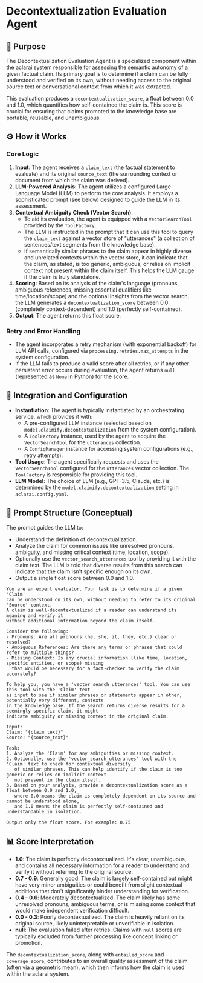 # Decontextualization Evaluation Agent

## 🎯 Purpose

The Decontextualization Evaluation Agent is a specialized component within the aclarai system responsible for assessing the semantic autonomy of a given factual claim. Its primary goal is to determine if a claim can be fully understood and verified on its own, without needing access to the original source text or conversational context from which it was extracted.

This evaluation produces a `decontextualization_score`, a float between 0.0 and 1.0, which quantifies how self-contained the claim is. This score is crucial for ensuring that claims promoted to the knowledge base are portable, reusable, and unambiguous.

## ⚙️ How it Works

### Core Logic
1.  **Input**: The agent receives a `claim_text` (the factual statement to evaluate) and its original `source_text` (the surrounding context or document from which the claim was derived).
2.  **LLM-Powered Analysis**: The agent utilizes a configured Large Language Model (LLM) to perform the core analysis. It employs a sophisticated prompt (see below) designed to guide the LLM in its assessment.
3.  **Contextual Ambiguity Check (Vector Search)**:
    *   To aid its evaluation, the agent is equipped with a `VectorSearchTool` provided by the `ToolFactory`.
    *   The LLM is instructed in the prompt that it can use this tool to query the `claim_text` against a vector store of "utterances" (a collection of sentences/text segments from the knowledge base).
    *   If semantically similar phrases to the claim appear in highly diverse and unrelated contexts within the vector store, it can indicate that the claim, as stated, is too generic, ambiguous, or relies on implicit context not present within the claim itself. This helps the LLM gauge if the claim is truly standalone.
4.  **Scoring**: Based on its analysis of the claim's language (pronouns, ambiguous references, missing essential qualifiers like time/location/scope) and the optional insights from the vector search, the LLM generates a `decontextualization_score` between 0.0 (completely context-dependent) and 1.0 (perfectly self-contained).
5.  **Output**: The agent returns this float score.

### Retry and Error Handling
*   The agent incorporates a retry mechanism (with exponential backoff) for LLM API calls, configured via `processing.retries.max_attempts` in the system configuration.
*   If the LLM fails to produce a valid score after all retries, or if any other persistent error occurs during evaluation, the agent returns `null` (represented as `None` in Python) for the score.

## 🧩 Integration and Configuration

*   **Instantiation**: The agent is typically instantiated by an orchestrating service, which provides it with:
    *   A pre-configured LLM instance (selected based on `model.claimify.decontextualization` from the system configuration).
    *   A `ToolFactory` instance, used by the agent to acquire the `VectorSearchTool` for the `utterances` collection.
    *   A `ConfigManager` instance for accessing system configurations (e.g., retry attempts).
*   **Tool Usage**: The agent specifically requests and uses the `VectorSearchTool` configured for the `utterances` vector collection. The `ToolFactory` is responsible for providing this tool.
*   **LLM Model**: The choice of LLM (e.g., GPT-3.5, Claude, etc.) is determined by the `model.claimify.decontextualization` setting in `aclarai.config.yaml`.

## 📝 Prompt Structure (Conceptual)

The prompt guides the LLM to:
*   Understand the definition of decontextualization.
*   Analyze the claim for common issues like unresolved pronouns, ambiguity, and missing critical context (time, location, scope).
*   Optionally use the `vector_search_utterances` tool by providing it with the claim text. The LLM is told that diverse results from this search can indicate that the claim isn't specific enough on its own.
*   Output a single float score between 0.0 and 1.0.

```
You are an expert evaluator. Your task is to determine if a given 'Claim'
can be understood on its own, without needing to refer to its original 'Source' context.
A claim is well-decontextualized if a reader can understand its meaning and verify it
without additional information beyond the claim itself.

Consider the following:
- Pronouns: Are all pronouns (he, she, it, they, etc.) clear or resolved?
- Ambiguous References: Are there any terms or phrases that could refer to multiple things?
- Missing Context: Is any crucial information (like time, location, specific entities, or scope) missing
  that would be necessary for a fact-checker to verify the claim accurately?

To help you, you have a 'vector_search_utterances' tool. You can use this tool with the 'Claim' text
as input to see if similar phrases or statements appear in other, potentially very different, contexts
in the knowledge base. If the search returns diverse results for a seemingly specific claim, it might
indicate ambiguity or missing context in the original claim.

Input:
Claim: "{claim_text}"
Source: "{source_text}"

Task:
1. Analyze the 'Claim' for any ambiguities or missing context.
2. Optionally, use the 'vector_search_utterances' tool with the 'Claim' text to check for contextual diversity
   of similar phrases. This can help identify if the claim is too generic or relies on implicit context
   not present in the claim itself.
3. Based on your analysis, provide a decontextualization score as a float between 0.0 and 1.0,
   where 0.0 means the claim is completely dependent on its source and cannot be understood alone,
   and 1.0 means the claim is perfectly self-contained and understandable in isolation.

Output only the float score. For example: 0.75
```

## 📊 Score Interpretation

*   **1.0**: The claim is perfectly decontextualized. It's clear, unambiguous, and contains all necessary information for a reader to understand and verify it without referring to the original source.
*   **0.7 - 0.9**: Generally good. The claim is largely self-contained but might have very minor ambiguities or could benefit from slight contextual additions that don't significantly hinder understanding for verification.
*   **0.4 - 0.6**: Moderately decontextualized. The claim likely has some unresolved pronouns, ambiguous terms, or is missing some context that would make independent verification difficult.
*   **0.0 - 0.3**: Poorly decontextualized. The claim is heavily reliant on its original source, likely uninterpretable or unverifiable in isolation.
*   **null**: The evaluation failed after retries. Claims with `null` scores are typically excluded from further processing like concept linking or promotion.

The `decontextualization_score`, along with `entailed_score` and `coverage_score`, contributes to an overall quality assessment of the claim (often via a geometric mean), which then informs how the claim is used within the aclarai system.
```
